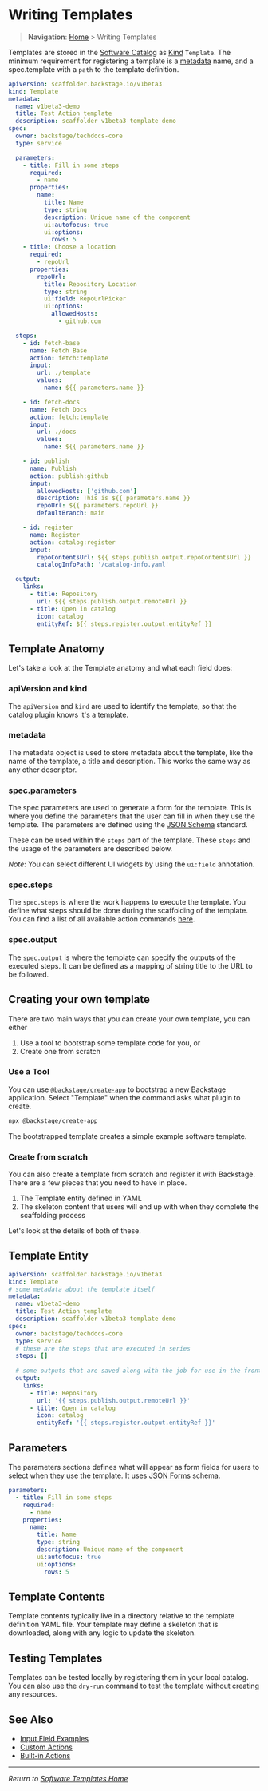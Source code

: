 # Writing Templates

> **Navigation**: [Home](./index.md) > Writing Templates

Templates are stored in the [Software Catalog](../software-catalog/descriptor-format.md) as
[Kind](../software-catalog/descriptor-format.md#kind-required) `Template`. The
minimum requirement for registering a template is a
[metadata](../software-catalog/descriptor-format.md#metadata-required) name, and
a spec.template with a `path` to the template definition.

```yaml
apiVersion: scaffolder.backstage.io/v1beta3
kind: Template
metadata:
  name: v1beta3-demo
  title: Test Action template
  description: scaffolder v1beta3 template demo
spec:
  owner: backstage/techdocs-core
  type: service

  parameters:
    - title: Fill in some steps
      required:
        - name
      properties:
        name:
          title: Name
          type: string
          description: Unique name of the component
          ui:autofocus: true
          ui:options:
            rows: 5
    - title: Choose a location
      required:
        - repoUrl
      properties:
        repoUrl:
          title: Repository Location
          type: string
          ui:field: RepoUrlPicker
          ui:options:
            allowedHosts:
              - github.com

  steps:
    - id: fetch-base
      name: Fetch Base
      action: fetch:template
      input:
        url: ./template
        values:
          name: ${{ parameters.name }}

    - id: fetch-docs
      name: Fetch Docs
      action: fetch:template
      input:
        url: ./docs
        values:
          name: ${{ parameters.name }}

    - id: publish
      name: Publish
      action: publish:github
      input:
        allowedHosts: ['github.com']
        description: This is ${{ parameters.name }}
        repoUrl: ${{ parameters.repoUrl }}
        defaultBranch: main

    - id: register
      name: Register
      action: catalog:register
      input:
        repoContentsUrl: ${{ steps.publish.output.repoContentsUrl }}
        catalogInfoPath: '/catalog-info.yaml'

  output:
    links:
      - title: Repository
        url: ${{ steps.publish.output.remoteUrl }}
      - title: Open in catalog
        icon: catalog
        entityRef: ${{ steps.register.output.entityRef }}
```

## Template Anatomy

Let's take a look at the Template anatomy and what each field does:

### apiVersion and kind

The `apiVersion` and `kind` are used to identify the template, so that the
catalog plugin knows it's a template.

### metadata

The metadata object is used to store metadata about the template, like the name
of the template, a title and description. This works the same way as any other
descriptor.

### spec.parameters

The spec parameters are used to generate a form for the template. This is where
you define the parameters that the user can fill in when they use the template.
The parameters are defined using the [JSON Schema](https://json-schema.org/) standard.

These can be used within the `steps` part of the template. These `steps` and the
usage of the parameters are described below.

*Note*: You can select different UI widgets by using the `ui:field` annotation.

### spec.steps

The `spec.steps` is where the work happens to execute the template. You define
what steps should be done during the scaffolding of the template. You can find a list of all
available action commands
[here](./builtin-actions.md).

### spec.output

The `spec.output` is where the template can specify the outputs of the executed
steps. It can be defined as a mapping of string title to the URL to be followed.

## Creating your own template

There are two main ways that you can create your own template, you can either

1. Use a tool to bootstrap some template code for you, or
2. Create one from scratch

### Use a Tool

You can use [`@backstage/create-app`](https://www.npmjs.com/package/@backstage/create-app) to bootstrap a new Backstage application. Select "Template" when the command asks what plugin to create.

```bash
npx @backstage/create-app
```

The bootstrapped template creates a simple example software template.

### Create from scratch

You can also create a template from scratch and register it with Backstage. There are a few pieces that you need to have in place.

1. The Template entity defined in YAML
2. The skeleton content that users will end up with when they complete the scaffolding process

Let's look at the details of both of these.

## Template Entity

```yaml
apiVersion: scaffolder.backstage.io/v1beta3
kind: Template
# some metadata about the template itself
metadata:
  name: v1beta3-demo
  title: Test Action template
  description: scaffolder v1beta3 template demo
spec:
  owner: backstage/techdocs-core
  type: service
  # these are the steps that are executed in series
  steps: []
  
  # some outputs that are saved along with the job for use in the frontend
  output:
    links:
      - title: Repository
        url: '{{ steps.publish.output.remoteUrl }}'
      - title: Open in catalog
        icon: catalog
        entityRef: '{{ steps.register.output.entityRef }}'
```

## Parameters

The parameters sections defines what will appear as form fields for users to select when they use the template. It uses [JSON Forms](https://jsonforms.io/) schema.

```yaml
parameters:
  - title: Fill in some steps
    required:
      - name
    properties:
      name:
        title: Name
        type: string
        description: Unique name of the component
        ui:autofocus: true
        ui:options:
          rows: 5
```

## Template Contents

Template contents typically live in a directory relative to the template definition YAML file. Your template may define a skeleton that is downloaded, along with any logic to update the skeleton.

## Testing Templates

Templates can be tested locally by registering them in your local catalog. You can also use the `dry-run` command to test the template without creating any resources.

## See Also

- [Input Field Examples](./input-example.md)
- [Custom Actions](./custom-actions.md)
- [Built-in Actions](./buildin-actions.md)

---

_Return to [Software Templates Home](./index.md)_
